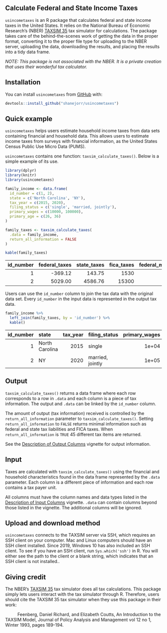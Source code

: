 
<!-- README.md is generated from README.Rmd. Please edit that file -->
<!-- badges: start -->
<!-- badges: end -->

## Calculate Federal and State Income Taxes

`usincometaxes` is an R package that calculates federal and state income
taxes in the United States. It relies on the National Bureau of Economic
Research’s (NBER) [TAXSIM 35](http://taxsim.nber.org/taxsim35/) tax
simulator for calculations. The package takes care of the
behind-the-scenes work of getting the data in the proper format,
converting it to the proper file type for uploading to the NBER server,
uploading the data, downloading the results, and placing the results
into a tidy data frame.

*NOTE: This package is not associated with the NBER. It is a private
creation that uses their wonderful tax calculator.*

## Installation

You can install `usincometaxes` from
[GitHub](https://github.com/shanejorr/usincometaxes) with:

``` r
devtools::install_github("shanejorr/usincometaxes")
```

## Quick example

`usincometaxes` helps users estimate household income taxes from data
sets containing financial and household data. This allows users to
estimate income taxes from surveys with financial information, as the
United States Census Public Use Micro Data (PUMS).

`usincometaxes` contains one function: `taxsim_calculate_taxes()`. Below
is a simple example of its use.

``` r
library(dplyr)
library(knitr)
library(usincometaxes)

family_income <- data.frame(
  id_number = c(1, 2),
  state = c('North Carolina', 'NY'),
  tax_year = c(2015, 2020),
  filing_status = c('single', 'married, jointly'),
  primary_wages = c(10000, 100000),
  primary_age = c(26, 36)
)

family_taxes <- taxsim_calculate_taxes(
  .data = family_income,
  return_all_information = FALSE
)
```

``` r
kable(family_taxes)
```

| id_number | federal_taxes | state_taxes | fica_taxes | federal_marginal_rate | state_marginal_rate | fica_rate |
|----------:|--------------:|------------:|-----------:|----------------------:|--------------------:|----------:|
|         1 |       -369.12 |      143.75 |       1530 |                  7.65 |                5.75 |        15 |
|         2 |       5029.00 |     4586.76 |      15300 |                 12.00 |                6.09 |        15 |

Users can use the `id_number` column to join the tax data with the
original data set. Every `id_number` in the input data is represented in
the output tax data.

``` r
family_income %>%
  left_join(family_taxes, by = 'id_number') %>%
  kable()
```

| id_number | state          | tax_year | filing_status    | primary_wages | primary_age | federal_taxes | state_taxes | fica_taxes | federal_marginal_rate | state_marginal_rate | fica_rate |
|----------:|:---------------|---------:|:-----------------|--------------:|------------:|--------------:|------------:|-----------:|----------------------:|--------------------:|----------:|
|         1 | North Carolina |     2015 | single           |         1e+04 |          26 |       -369.12 |      143.75 |       1530 |                  7.65 |                5.75 |        15 |
|         2 | NY             |     2020 | married, jointly |         1e+05 |          36 |       5029.00 |     4586.76 |      15300 |                 12.00 |                6.09 |        15 |

## Output

`taxsim_calculate_taxes()` returns a data frame where each row
corresponds to a row in `.data` and each column is a piece of tax
information. The output and `.data` can be linked by the `id_number`
column.

The amount of output (tax information) received is controlled by the
`return_all_information` parameter to `taxsim_calculate_taxes()`.
Setting `return_all_information` to `FALSE` returns minimal information
such as federal and state tax liabilities and FICA taxes. When
`return_all_information` is `TRUE` 45 different tax items are returned.

See the [Description of Output
Columns](https://www.shaneorr.io/r/usincometaxes/articles/taxsim-output.html)
vignette for output information.

## Input

Taxes are calculated with `taxsim_calculate_taxes()` using the financial
and household characteristics found in the data frame represented by the
`.data` parameter. Each column is a different piece of information and
each row contains a tax payer unit.

All columns must have the column names and data types listed in the
[Description of Input
Columns](https://www.shaneorr.io/r/usincometaxes/articles/taxsim-input.html)
vignette. `.data` can contain columns beyond those listed in the
vignette. The additional columns will be ignored.

## Upload and download method

`usincometaxes` connects to the TAXSIM server via SSH, which requires an
SSH client on your computer. Mac and Linux computers should have an SSH
client installed. Since 2019, Windows 10 has also included an SSH
client. To see if you have an SSH client, run `Sys.which('ssh')` in R.
You will either see the path to the client or a blank string, which
indicates that an SSH client is not installed..

## Giving credit

The NBER’s [TAXSIM 35](http://taxsim.nber.org/taxsim35/) tax simulator
does all tax calculations. This package simply lets users interact with
the tax simulator through R. Therefore, users should cite the TAXSIM 35
tax simulator when they use this package in their work:

          Feenberg, Daniel Richard, and Elizabeth Coutts, An
Introduction to the TAXSIM Model, Journal of Policy Analysis and
Management vol 12 no 1, Winter 1993, pages 189-194.

